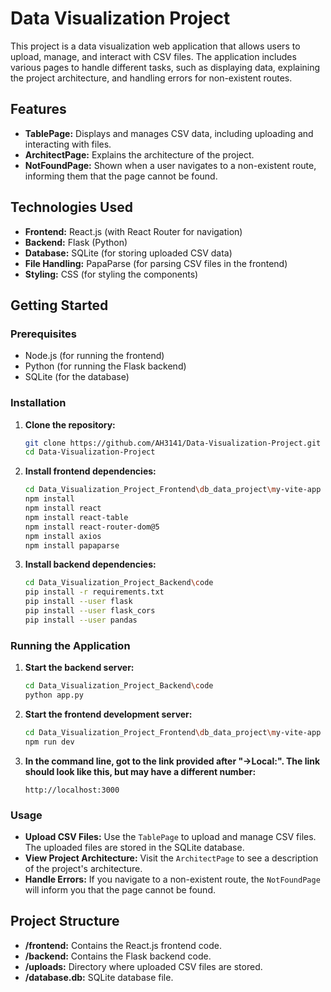 # Data Visualization Project

This project is a data visualization web application that allows users to upload, manage, and interact with CSV files. The application includes various pages to handle different tasks, such as displaying data, explaining the project architecture, and handling errors for non-existent routes.

## Features

- **TablePage:** Displays and manages CSV data, including uploading and interacting with files.
- **ArchitectPage:** Explains the architecture of the project.
- **NotFoundPage:** Shown when a user navigates to a non-existent route, informing them that the page cannot be found.

## Technologies Used

- **Frontend:** React.js (with React Router for navigation)
- **Backend:** Flask (Python)
- **Database:** SQLite (for storing uploaded CSV data)
- **File Handling:** PapaParse (for parsing CSV files in the frontend)
- **Styling:** CSS (for styling the components)

## Getting Started

### Prerequisites

- Node.js (for running the frontend)
- Python (for running the Flask backend)
- SQLite (for the database)

### Installation

1. **Clone the repository:**
    ```bash
    git clone https://github.com/AH3141/Data-Visualization-Project.git
    cd Data-Visualization-Project
    ```

2. **Install frontend dependencies:**
    ```bash
    cd Data_Visualization_Project_Frontend\db_data_project\my-vite-app
    npm install
    npm install react
    npm install react-table
    npm install react-router-dom@5
    npm install axios
    npm install papaparse
    ```

3. **Install backend dependencies:**
    ```bash
    cd Data_Visualization_Project_Backend\code
    pip install -r requirements.txt
    pip install --user flask
    pip install --user flask_cors
    pip install --user pandas
    ```

### Running the Application

1. **Start the backend server:**
    ```bash
    cd Data_Visualization_Project_Backend\code
    python app.py
    ```

2. **Start the frontend development server:**
    ```bash
    cd Data_Visualization_Project_Frontend\db_data_project\my-vite-app
    npm run dev
    ```

3. **In the command line, got to the link provided after "->Local:". The link should look like this, but may have a different number:**
    ```
    http://localhost:3000
    ```

### Usage

- **Upload CSV Files:** Use the `TablePage` to upload and manage CSV files. The uploaded files are stored in the SQLite database.
- **View Project Architecture:** Visit the `ArchitectPage` to see a description of the project's architecture.
- **Handle Errors:** If you navigate to a non-existent route, the `NotFoundPage` will inform you that the page cannot be found.

## Project Structure

- **/frontend:** Contains the React.js frontend code.
- **/backend:** Contains the Flask backend code.
- **/uploads:** Directory where uploaded CSV files are stored.
- **/database.db:** SQLite database file.
